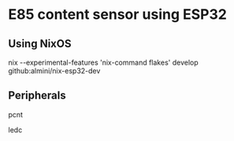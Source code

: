 # E85 content sensor using ESP32

## Using NixOS 
nix --experimental-features 'nix-command flakes' develop github:almini/nix-esp32-dev

## Peripherals

pcnt

ledc 
